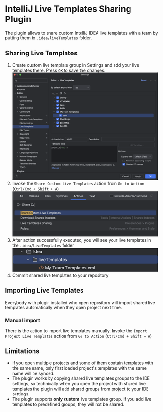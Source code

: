 # IntelliJ Live Templates Sharing Plugin
The plugin allows to share custom IntelliJ IDEA live templates with a team by putting them to `.idea/liveTemplates` folder.

## Sharing Live Templates
1. Create custom live template group in Settings and add your live templates there. Press `OK` to save the changes.  
![custom live template](images/customTemplate.png)
2. Invoke the `Share Custom Live Templates` action from `Go to Action` (`Ctrl/Cmd + Shift + A`)
![share custom live template](images/shareCustomLiveTemplate.png)
3. After action successfully executed, you will see your live templates in the `.idea/liveTemplates` folder
![shared.png](images/shared.png)
4. Commit shared live templates to your repository

## Importing Live Templates
Everybody with plugin installed who open repository will import shared live templates automatically when they open project next time.

### Manual import
There is the action to import live templates manually.
Invoke the `Import Project Live Templates` action from `Go to Action` (`Ctrl/Cmd + Shift + A`)

## Limitations
- If you open multiple projects and some of them contain templates with the same name, only first loaded project's templates with the same name will be synced.
- The plugin works by copying shared live templates groups to the IDE settings, so technically when you open the project with shared live templates the plugin will add shared groups from project to your IDE settings.
- The plugin supports **only custom** live templates group. If you add live templates to predefined groups, they will not be shared.
